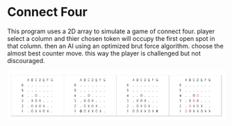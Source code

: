 # Connect Four

This program uses a 2D array to simulate a game of connect four. player select a column and thier chosen token will occupy the first open spot in that column. then an AI using an optimized brut force algorithm. choose the almost best counter move. this way the player is challenged but not discouraged.

![image](connectfour.png)
